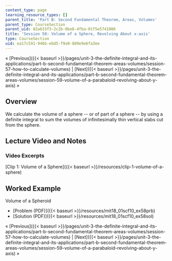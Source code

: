```yaml
---
content_type: page
learning_resource_types: []
parent_title: 'Part B: Second Fundamental Theorem, Areas, Volumes'
parent_type: CourseSection
parent_uid: 82a633f3-2c2b-0be8-4fba-01f5e5741006
title: 'Session 58: Volume of a Sphere, Revolving About x-axis'
type: CourseSection
uid: ea17c591-946b-ebd5-f9a9-889e9e6fa3ee
---
```


« [Previous]({{< baseurl >}}/pages/unit-3-the-definite-integral-and-its-applications/part-b-second-fundamental-theorem-areas-volumes/session-57-how-to-calculate-volumes) | [Next]({{< baseurl >}}/pages/unit-3-the-definite-integral-and-its-applications/part-b-second-fundamental-theorem-areas-volumes/session-59-volume-of-a-parabaloid-revolving-about-y-axis) »

Overview
--------

We calculate the volume of a sphere -- or of part of a sphere -- by using a definite integral to sum the volumes of infinitesimally thin vertical slabs cut from the sphere.

Lecture Video and Notes
-----------------------

### Video Excerpts

[Clip 1: Volume of a Sphere]({{< baseurl >}}/resources/clip-1-volume-of-a-sphere)

Worked Example
--------------

Volume of a Spheroid

*   [Problem (PDF)]({{< baseurl >}}/resources/mit18_01scf10_ex58prb)
*   [Solution (PDF)]({{< baseurl >}}/resources/mit18_01scf10_ex58sol)

« [Previous]({{< baseurl >}}/pages/unit-3-the-definite-integral-and-its-applications/part-b-second-fundamental-theorem-areas-volumes/session-57-how-to-calculate-volumes) | [Next]({{< baseurl >}}/pages/unit-3-the-definite-integral-and-its-applications/part-b-second-fundamental-theorem-areas-volumes/session-59-volume-of-a-parabaloid-revolving-about-y-axis) »
